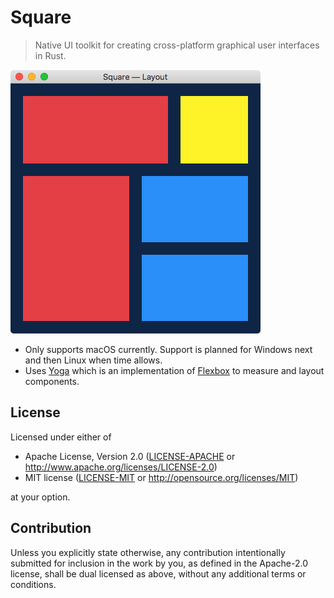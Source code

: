 # Square
> Native UI toolkit for creating cross-platform graphical user interfaces in Rust.

![](./example-layout.png)

 * Only supports macOS currently. Support is planned for Windows next and then Linux when time allows.
 * Uses [Yoga](https://yogalayout.com/) which is an implementation of [Flexbox](https://www.w3.org/TR/css-flexbox-1/) to measure and layout components.

## License

Licensed under either of

 * Apache License, Version 2.0
   ([LICENSE-APACHE](LICENSE-APACHE) or http://www.apache.org/licenses/LICENSE-2.0)
 * MIT license
   ([LICENSE-MIT](LICENSE-MIT) or http://opensource.org/licenses/MIT)

at your option.

## Contribution

Unless you explicitly state otherwise, any contribution intentionally submitted
for inclusion in the work by you, as defined in the Apache-2.0 license, shall be
dual licensed as above, without any additional terms or conditions.
